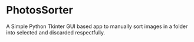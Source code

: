 # PhotosSorter
A Simple Python Tkinter GUI based app to manually sort images in a folder into selected and discarded respectfully.
